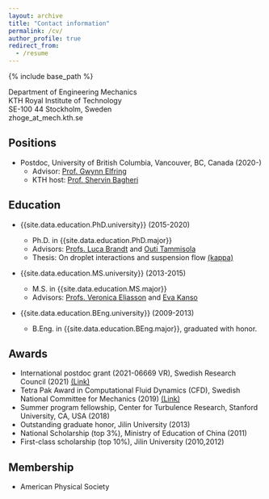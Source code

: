 ```yaml
---
layout: archive
title: "Contact information"
permalink: /cv/
author_profile: true
redirect_from:
  - /resume
---
```


{% include base_path %}

Department of Engineering Mechanics <br />
KTH Royal Institute of Technology <br />
SE-100 44 Stockholm, Sweden <br />
zhoge_at_mech.kth.se

## Positions

* Postdoc, University of British Columbia, Vancouver, BC, Canada (2020-)
  * Advisor: [Prof. Gwynn Elfring](https://soft.mech.ubc.ca/)
  * KTH host: [Prof. Shervin Bagheri](https://www.bagherigroup.com/)


## Education

* {{site.data.education.PhD.university}} (2015-2020)
  * Ph.D. in {{site.data.education.PhD.major}}
  * Advisors: [Profs. Luca Brandt](https://www.mech.kth.se/~luca/) and [Outi Tammisola](https://www.mech.kth.se/mech/info_staff.xhtml?ID=219)
  * Thesis: On droplet interactions and suspension flow [(kappa)](https://kth.diva-portal.org/smash/record.jsf?dswid=9947&pid=diva2%3A1397050&c=3&searchType=SIMPLE&language=en&query=zhouyang+ge&af=%5B%5D&aq=%5B%5B%5D%5D&aq2=%5B%5B%5D%5D&aqe=%5B%5D&noOfRows=50&sortOrder=author_sort_asc&sortOrder2=title_sort_asc&onlyFullText=false&sf=all)

* {{site.data.education.MS.university}} (2013-2015)
  * M.S. in {{site.data.education.MS.major}}
  * Advisors: [Profs. Veronica Eliasson](http://eliasson.mines.edu/) and [Eva Kanso](https://sites.usc.edu/kansolab/)

* {{site.data.education.BEng.university}} (2009-2013)
    * B.Eng. in {{site.data.education.BEng.major}}, graduated with honor.


## Awards

* International postdoc grant (2021-06669 VR), Swedish Research Council (2021) [(Link)](https://www.vr.se/english/swecris.html#/project/2021-06669_VR)
* Tetra Pak Award in Computational Fluid Dynamics (CFD), Swedish National Committee for Mechanics (2019) [(Link)](https://nkmek.wordpress.com/doktorandpriser/)
* Summer program fellowship, Center for Turbulence Research, Stanford University, CA, USA (2018)
* Outstanding graduate honor, Jilin University (2013)
* National Scholarship (top 3%), Ministry of Education of China (2011)
* First-class scholarship (top 10%), Jilin University (2010,2012)


## Membership

* American Physical Society
